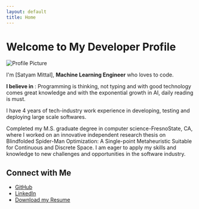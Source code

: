 ```yaml
---
layout: default
title: Home
---
```


# Welcome to My Developer Profile

<img src="/assets/images/profile.jpg" alt="Profile Picture" class="profile-pic">


I'm [Satyam Mittal],  **Machine Learning Engineer** who loves to code. 

**I believe in** : Programming is thinking,  not typing and with good technology comes great knowledge and with the exponential growth in AI, daily reading is must. 

I have 4 years of tech-industry work experience in developing, testing and deploying large scale softwares. 

Completed my M.S. graduate degree in computer science-FresnoState, CA, where I worked on an innovative independent research thesis on Blindfolded Spider-Man Optimization: A Single-point Metaheuristic Suitable for Continuous and Discrete Space. I am eager to apply my skills and knowledge to new challenges and opportunities in the software industry.

## Connect with Me
- [GitHub](https://github.com/yourusername)
- [LinkedIn](https://linkedin.com/in/yourusername)
- [Download my Resume](/assets/resume.pdf)
